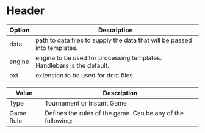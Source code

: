 <!-- TITLE: Copy From Wiki -->
<!-- SUBTITLE: A quick summary of Copy From Wiki -->

# Header
| Option | Description |
| ------ | ----------- |
| data   | path to data files to supply the data that will be passed into templates. |
| engine | engine to be used for processing templates. Handlebars is the default. |
| ext    | extension to be used for dest files. |

| Value | Description | 
| ------ | ----------- |
| Type | Tournament or Instant Game | Tournaments start at a specific time. Instant games start when they are full and not on a schedule. |
| Game Rule | Defines the rules of the game. Can be any of the following: |